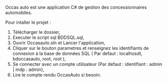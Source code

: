 Occas auto est une application C# de gestion des concessionnaires automobiles.

Pour intaller le projet :
1) Télécharger le dossier,
2) Executer le script sql BDDSQL.sql,
3) Ouvrir Occasauto.sln et Lancer l'application,
4) Cliquer sur le bouton parametres et renseignez les identifiants de connexion à la base de données SQL ( Par defaut : localhosdt, bdoccasauto, root, root ),
5) Se connecter avec un compte utilisateur (Par defaut : identifiant : admin | mdp : admin),
6) Lire le compte rendu OccasAuto si besoin.
